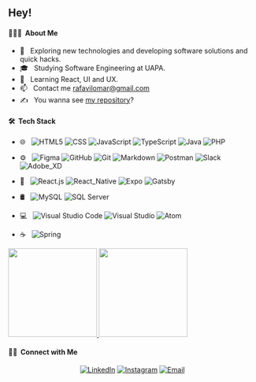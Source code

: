 
## Hey!

#### 👨🏻‍💻 &nbsp;About Me

- 🤔 &nbsp; Exploring new technologies and developing software solutions and quick hacks.
- 🎓 &nbsp; Studying Software Engineering at UAPA.
- 🌱 &nbsp; Learning  React, UI and UX.
- 📫 &nbsp; Contact me rafavilomar@gmail.com
- ✍️ &nbsp; You wanna see <a target="_blank" href="https://rafavilomar.vercel.app/">my repository</a>?

#### 🛠 &nbsp;Tech Stack

- 🌐 &nbsp;
  ![HTML5](https://img.shields.io/badge/-HTML5-E34F26?style=flat&logo=HTML5&logoColor=ffffff)
  ![CSS](https://img.shields.io/badge/-CSS3-1572B6?style=flat&logo=CSS3&logoColor=ffffff)
  ![JavaScript](https://img.shields.io/badge/-JavaScript-F7DF1E?style=flat&logo=javascript&logoColor=000000)
  ![TypeScript](https://img.shields.io/badge/-TypeScript-3178C6?style=flat&logo=TypeScript&logoColor=ffffff)
  ![Java](https://img.shields.io/badge/-Java-007396?style=flat&logo=Java&logoColor=ffffff)
  ![PHP](https://img.shields.io/badge/-PHP-777BB4?style=flat&logo=php&logoColor=ffffff)
  
- ⚙️ &nbsp;
  ![Figma](https://img.shields.io/badge/-Figma-F24E1E?style=flat&logo=Figma&logoColor=ffffff)
  ![GitHub](https://img.shields.io/badge/-GitHub-181717?style=flat&logo=GitHub&logoColor=ffffff)
  ![Git](https://img.shields.io/badge/-Git-F05032?style=flat&logo=Git&logoColor=ffffff)
  ![Markdown](https://img.shields.io/badge/-Markdown-000000?style=flat&logo=Markdown&logoColor=ffffff)
  ![Postman](https://img.shields.io/badge/-Postman-FF6C37?style=flat&logo=Postman&logoColor=fff)
  ![Slack](https://img.shields.io/badge/-Slack-4A154B?style=flat&logo=Slack&logoColor=ffffff)
  ![Adobe_XD](https://img.shields.io/badge/-Adobe_XD-9d1f9a?style=flat&logo=Adobe-XD&logoColor=fff)
  
- 🔧 &nbsp;
  ![React.js](https://img.shields.io/badge/-React_js-61DAFB?style=flat&logo=react&logoColor=000000)
  ![React_Native](https://img.shields.io/badge/-React_native-61DAFB?style=flat&logo=react&logoColor=000000)
  ![Expo](https://img.shields.io/badge/-Expo-000000?style=flat&logo=Expo&logoColor=fff)
  ![Gatsby](https://img.shields.io/badge/-Gatsby-663399?style=flat&logo=Gatsby&logoColor=ffffff)
  
  
  <!--![Bootstrap](https://img.shields.io/badge/-Bootstrap-563D7C?style=flat&logo=Bootstrap&logoColor=ffffff)
  ![Material-UI](https://img.shields.io/badge/-Material_UI-0081CB?style=flat&logo=Material-UI&logoColor=ffffff)
  ![React Router](https://img.shields.io/badge/-React_Router-CA4245?style=flat&logo=React-Router&logoColor=ffffff)-->
- 🛢 &nbsp;
  ![MySQL](https://img.shields.io/badge/-MySQL-4479A1?style=flat&logo=MySQL&logoColor=ffffff)
  ![SQL Server](https://img.shields.io/badge/-Microsoft_SQL_Server-CC2927?style=flat&logo=Microsoft-SQL-Server&logoColor=ffffff)
  
  
- 💻 &nbsp;
  ![Visual Studio Code](https://img.shields.io/badge/-Visual_Studio_Code-007ACC?style=flat&logo=Visual-Studio-Code&logoColor=ffffff)
  ![Visual Studio](https://img.shields.io/badge/-Visual_Studio-5C2D91?style=flat&logo=Visual-Studio&logoColor=ffffff)
  ![Atom](https://img.shields.io/badge/-Atom-66595C?style=flat&logo=Atom&logoColor=ffffff)
  
- ☕ &nbsp;
  ![Spring](https://img.shields.io/badge/-Spring_Boot-6DB33F?style=flat&logo=Spring&logoColor=fff)
<!-- 
  ![Illustrator](https://img.shields.io/badge/-Illustrator-333333?style=flat&logo=adobe-illustrator)
  ![Photoshop](https://img.shields.io/badge/-Photoshop-333333?style=flat&logo=adobe-photoshop)
  ![InDesign](https://img.shields.io/badge/-InDesign-333333?style=flat&logo=adobe-indesign)-->

<a target="_blank" href="https://github.com/rafavilomar">
  <img height="180em" src="https://github-readme-stats-eight-theta.vercel.app/api?username=rafavilomar&show_icons=true&theme=react&include_all_commits=true&count_private=true" />
  <img height="180em" src="https://github-readme-stats-eight-theta.vercel.app/api/top-langs/?username=rafavilomar&layout=compact&langs_count=8&theme=react" />
</a>

#### 🤝🏻 &nbsp;Connect with Me

<p align="center">
<a target="_blank" href="https://www.linkedin.com/in/rafael-vilomar-165536174/"><img alt="LinkedIn" src="http://img.shields.io/badge/LinkedIn-rafavilomar-black?style=flat-square&logo=LinkedIn&labelColor=0077B5&logoColor=ffffff"></a>
<a target="_blank" href="https://www.instagram.com/rafavilomar/"><img alt="Instagram" src="http://img.shields.io/badge/Instagram-rafavilomar-black?style=flat-square&logo=Instagram&labelColor=E4405F&logoColor=ffffff"></a>
<a target="_blank" href="mailto:rafaelvm2707@gmail.com"><img alt="Email" src="http://img.shields.io/badge/Gmail-rafavilomar@gmail.com-black?style=flat-square&logo=Gmail&labelColor=D14836&logoColor=ffffff"></a>
</p>

    
<!--
**RafaelVilomar/RafaelVilomar** is a ✨ _special_ ✨ repository because its `README.md` (this file) appears on your GitHub profile.

Here are some ideas to get you started:

- 🔭 I’m currently working on ...
- 🌱 I’m currently learning ...
- 👯 I’m looking to collaborate on ...
- 🤔 I’m looking for help with ...
- 💬 Ask me about ...
- 📫 How to reach me: ...
- 😄 Pronouns: ...
- ⚡ Fun fact: ...
-->
